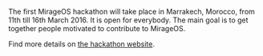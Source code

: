 The first MirageOS hackathon will take place in Marrakech, Morocco, from 11th till 16th March 2016.  It is open for everybody.  The main goal is to get together people motivated to contribute to MirageOS.

Find more details on [the hackathon website](http://marrakech2016.mirage.io).